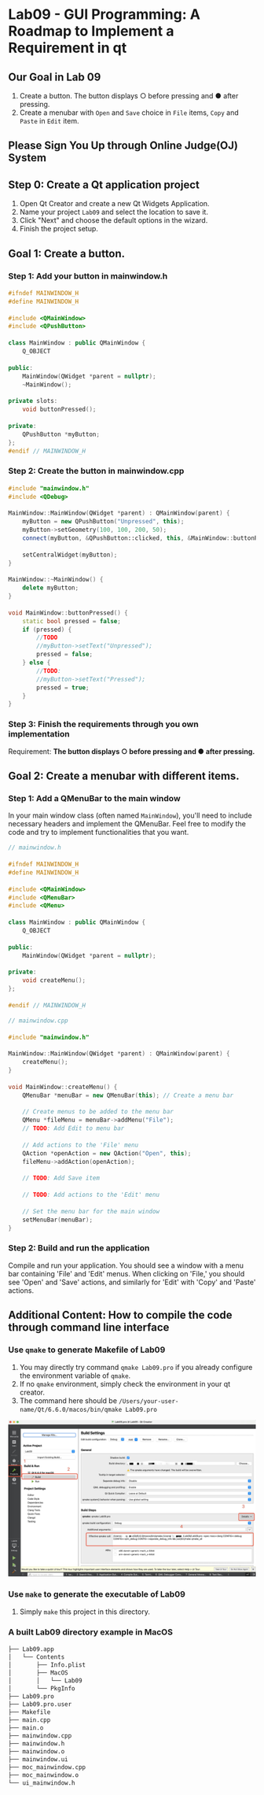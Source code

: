 # Lab09 - GUI Programming: A Roadmap to Implement a Requirement in qt
## Our Goal in Lab 09
1. Create a button. The button displays ○ before pressing and ● after pressing. 
2. Create a menubar with `Open` and `Save` choice in `File` items, `Copy` and `Paste` in `Edit` item.

## Please Sign You Up through Online Judge(OJ) System

## Step 0: Create a Qt application project
1. Open Qt Creator and create a new Qt Widgets Application.
2. Name your project `Lab09` and select the location to save it.
3. Click "Next" and choose the default options in the wizard.
4. Finish the project setup.

## Goal 1: Create a button.
### Step 1: Add your button in mainwindow.h
```cpp
#ifndef MAINWINDOW_H
#define MAINWINDOW_H

#include <QMainWindow>
#include <QPushButton>

class MainWindow : public QMainWindow {
    Q_OBJECT

public:
    MainWindow(QWidget *parent = nullptr);
    ~MainWindow();

private slots:
    void buttonPressed();

private:
    QPushButton *myButton;
};
#endif // MAINWINDOW_H

```

### Step 2: Create the button in mainwindow.cpp
```cpp
#include "mainwindow.h"
#include <QDebug>

MainWindow::MainWindow(QWidget *parent) : QMainWindow(parent) {
    myButton = new QPushButton("Unpressed", this);
    myButton->setGeometry(100, 100, 200, 50);
    connect(myButton, &QPushButton::clicked, this, &MainWindow::buttonPressed);

    setCentralWidget(myButton);
}

MainWindow::~MainWindow() {
    delete myButton;
}

void MainWindow::buttonPressed() {
    static bool pressed = false;
    if (pressed) {
        //TODO
        //myButton->setText("Unpressed");
        pressed = false;
    } else {
        //TODO:
        //myButton->setText("Pressed");
        pressed = true;
    }
}
```
### Step 3: Finish the requirements through you own implementation

Requirement: **The button displays ○ before pressing and ● after pressing.**

## Goal 2: Create a menubar with different items.

### Step 1: Add a QMenuBar to the main window
In your main window class (often named `MainWindow`), you'll need to include necessary headers and implement the QMenuBar.
Feel free to modify the code and try to implement functionalities that you want.

```cpp
// mainwindow.h

#ifndef MAINWINDOW_H
#define MAINWINDOW_H

#include <QMainWindow>
#include <QMenuBar>
#include <QMenu>

class MainWindow : public QMainWindow {
    Q_OBJECT

public:
    MainWindow(QWidget *parent = nullptr);

private:
    void createMenu();
};

#endif // MAINWINDOW_H

```
```cpp
// mainwindow.cpp

#include "mainwindow.h"

MainWindow::MainWindow(QWidget *parent) : QMainWindow(parent) {
    createMenu();
}

void MainWindow::createMenu() {
    QMenuBar *menuBar = new QMenuBar(this); // Create a menu bar

    // Create menus to be added to the menu bar
    QMenu *fileMenu = menuBar->addMenu("File");
    // TODO: Add Edit to menu bar

    // Add actions to the 'File' menu
    QAction *openAction = new QAction("Open", this);
    fileMenu->addAction(openAction);

    // TODO: Add Save item

    // TODO: Add actions to the 'Edit' menu

    // Set the menu bar for the main window
    setMenuBar(menuBar);
}

```
### Step 2: Build and run the application
Compile and run your application. You should see a window with a menu bar containing 'File' and 'Edit' menus. When clicking on 'File,' you should see 'Open' and 'Save' actions, and similarly for 'Edit' with 'Copy' and 'Paste' actions.


## Additional Content: How to compile the code through command line interface

### Use `qmake` to generate Makefile of Lab09

1. You may directly try command `qmake Lab09.pro` if you already configure the environment variable of `qmake`.
2. If no `qmake` environment, simply check the environment in your qt creator.
3. The command here should be `/Users/your-user-name/Qt/6.6.0/macos/bin/qmake Lab09.pro`

![](media/16996958941282.jpg)

### Use `make` to generate the executable of Lab09

1. Simply `make` this project in this directory.

### A built Lab09 directory example in MacOS

```
├── Lab09.app
│   └── Contents
│       ├── Info.plist
│       ├── MacOS
│       │   └── Lab09
│       └── PkgInfo
├── Lab09.pro
├── Lab09.pro.user
├── Makefile
├── main.cpp
├── main.o
├── mainwindow.cpp
├── mainwindow.h
├── mainwindow.o
├── mainwindow.ui
├── moc_mainwindow.cpp
├── moc_mainwindow.o
└── ui_mainwindow.h
```